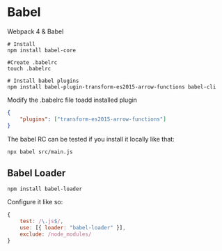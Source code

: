 Babel
=====

Webpack 4 & Babel

```shell
# Install
npm install babel-core

#Create .babelrc
touch .babelrc

# Install babel plugins
npm install babel-plugin-transform-es2015-arrow-functions babel-cli
```
Modify the .babelrc file toadd installed plugin

```json
{
    "plugins": ["transform-es2015-arrow-functions"]
}
```

The babel RC can be tested if you install it locally like that:

```shell
npx babel src/main.js
```

## Babel Loader

```shell
npm install babel-loader
```

Configure it like so:

```javascript
{
    test: /\.js$/,
    use: [{ loader: "babel-loader" }],
    exclude: /node_modules/
}
```